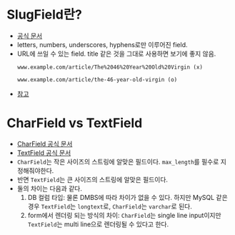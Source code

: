# SlugField란?
- [공식 문서](https://docs.djangoproject.com/en/3.2/ref/models/fields/#slugfield)
- letters, numbers, underscores, hyphens로만 이루어진 field.
- URL에 쓰일 수 있는 field. title 같은 것을 그대로 사용하면 보기에 좋지 않음.
  ```
  www.example.com/article/The%2046%20Year%20Old%20Virgin (x)

  www.example.com/article/the-46-year-old-virgin (o)
  ```
- [참고](https://itmining.tistory.com/119)

# CharField vs TextField
- [CharField 공식 문서](https://docs.djangoproject.com/en/3.2/ref/models/fields/#django.db.models.CharField)
- [TextField 공식 문서](https://docs.djangoproject.com/en/3.2/ref/models/fields/#django.db.models.TextField)
- `CharField`는 작은 사이즈의 스트링에 알맞은 필드이다. `max_length`를 필수로 지정해줘야한다.
- 반면 `TextField`는 큰 사이즈의 스트링에 알맞은 필드이다.
- 둘의 차이는 다음과 같다.
  1. DB 컬럼 타입: 물론 DMBS에 따라 차이가 없을 수 있다. 하지만 MySQL 같은 경우 `TextField`는 `longtext`로, `CharField`는 `varchar`로 된다.
  2. form에서 렌더링 되는 방식의 차이: `CharField`는 single line input이지만 `TextField`는 multi line으로 렌더링될 수 있다고 한다.
  